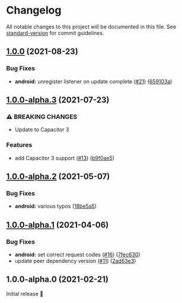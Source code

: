 # Changelog

All notable changes to this project will be documented in this file. See [standard-version](https://github.com/conventional-changelog/standard-version) for commit guidelines.

## [1.0.0](https://github.com/robingenz/capacitor-app-update/compare/v1.0.0-alpha.3...v1.0.0) (2021-08-23)


### Bug Fixes

* **android:** unregister listener on update complete ([#21](https://github.com/robingenz/capacitor-app-update/issues/21)) ([659103a](https://github.com/robingenz/capacitor-app-update/commit/659103af743b338a0c1f82a04431952152620d95))

## [1.0.0-alpha.3](https://github.com/robingenz/capacitor-app-update/compare/v1.0.0-alpha.2...v1.0.0-alpha.3) (2021-07-23)


### ⚠ BREAKING CHANGES

* Update to Capacitor 3

### Features

* add Capacitor 3 support ([#13](https://github.com/robingenz/capacitor-app-update/issues/13)) ([b9f0ae5](https://github.com/robingenz/capacitor-app-update/commit/b9f0ae5281ff87f880e903da806d64a02658a4c5))

## [1.0.0-alpha.2](https://github.com/robingenz/capacitor-app-update/compare/v1.0.0-alpha.1...v1.0.0-alpha.2) (2021-05-07)


### Bug Fixes

* **android:** various typos ([18be5a5](https://github.com/robingenz/capacitor-app-update/commit/18be5a5bebb21060994c0c1e9eb3fad28720c680))

## [1.0.0-alpha.1](https://github.com/robingenz/capacitor-app-update/compare/v1.0.0-alpha.0...v1.0.0-alpha.1) (2021-04-06)


### Bug Fixes

* **android:** set correct request codes ([#16](https://github.com/robingenz/capacitor-app-update/issues/16)) ([7fec630](https://github.com/robingenz/capacitor-app-update/commit/7fec63040cc26580249ab938c57819afe41d85f2))
* update peer dependency version ([#11](https://github.com/robingenz/capacitor-app-update/issues/11)) ([2ad63e3](https://github.com/robingenz/capacitor-app-update/commit/2ad63e3f884508e02e2f2b5d6577567abcaaa05b))

## 1.0.0-alpha.0 (2021-02-21)

Initial release 🎉
